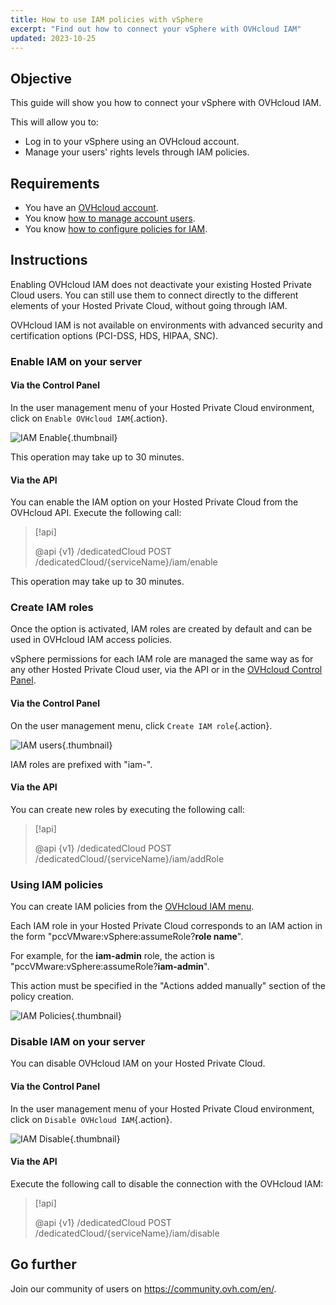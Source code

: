 ```yaml
---
title: How to use IAM policies with vSphere
excerpt: "Find out how to connect your vSphere with OVHcloud IAM"
updated: 2023-10-25
---
```


## Objective

This guide will show you how to connect your vSphere with OVHcloud IAM.

This will allow you to:

- Log in to your vSphere using an OVHcloud account.
- Manage your users' rights levels through IAM policies.

## Requirements

- You have an [OVHcloud account](/pages/account_and_service_management/account_information/ovhcloud-account-creation).
- You know [how to manage account users](/pages/account_and_service_management/account_information/ovhcloud-users-management).
- You know [how to configure policies for IAM](/pages/account_and_service_management/account_information/iam-policy-ui).

## Instructions

Enabling OVHcloud IAM does not deactivate your existing Hosted Private Cloud users. You can still use them to connect directly to the different elements of your Hosted Private Cloud, without going through IAM.

OVHcloud IAM is not available on environments with advanced security and certification options (PCI-DSS, HDS, HIPAA, SNC).

### Enable IAM on your server

#### Via the Control Panel

In the user management menu of your Hosted Private Cloud environment, click on `Enable OVHcloud IAM`{.action}.

![IAM Enable](images/enable_iam.png){.thumbnail}

This operation may take up to 30 minutes.

#### Via the API

You can enable the IAM option on your Hosted Private Cloud from the OVHcloud API. Execute the following call:

> [!api]
>
> @api {v1} /dedicatedCloud POST /dedicatedCloud/{serviceName}/iam/enable
>

This operation may take up to 30 minutes.

### Create IAM roles

Once the option is activated, IAM roles are created by default and can be used in OVHcloud IAM access policies.

vSphere permissions for each IAM role are managed the same way as for any other Hosted Private Cloud user, via the API or in the [OVHcloud Control Panel](/pages/hosted_private_cloud/hosted_private_cloud_powered_by_vmware/change_users_rights).

#### Via the Control Panel

On the user management menu, click `Create IAM role`{.action}.

![IAM users](images/create_iam_user.png){.thumbnail}

IAM roles are prefixed with "iam-".

#### Via the API

You can create new roles by executing the following call:

> [!api]
>
> @api {v1} /dedicatedCloud POST /dedicatedCloud/{serviceName}/iam/addRole
>


### Using IAM policies

You can create IAM policies from the [OVHcloud IAM menu](/pages/account_and_service_management/account_information/iam-policy-ui). 

Each IAM role in your Hosted Private Cloud corresponds to an IAM action in the form "pccVMware:vSphere:assumeRole?**role name**".

For example, for the **iam-admin** role, the action is "pccVMware:vSphere:assumeRole?**iam-admin**".

This action must be specified in the "Actions added manually" section of the policy creation.

![IAM Policies](images/action_on_policy.png){.thumbnail}

### Disable IAM on your server

You can disable OVHcloud IAM on your Hosted Private Cloud.

#### Via the Control Panel

In the user management menu of your Hosted Private Cloud environment, click on `Disable OVHcloud IAM`{.action}.

![IAM Disable](images/disable_iam.png){.thumbnail}

#### Via the API

Execute the following call to disable the connection with the OVHcloud IAM:

> [!api]
>
> @api {v1} /dedicatedCloud POST /dedicatedCloud/{serviceName}/iam/disable
>

## Go further

Join our community of users on <https://community.ovh.com/en/>.